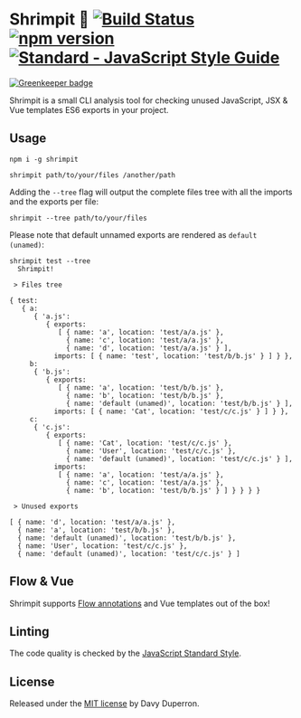 # Shrimpit :fried_shrimp: [![Build Status](https://travis-ci.org/yamafaktory/shrimpit.svg?branch=master)](https://travis-ci.org/yamafaktory/shrimpit) [![npm version](https://img.shields.io/npm/v/shrimpit.svg?style=flat)](https://www.npmjs.com/package/shrimpit) [![Standard - JavaScript Style Guide](https://img.shields.io/badge/code%20style-standard-brightgreen.svg)](http://standardjs.com/)

[![Greenkeeper badge](https://badges.greenkeeper.io/yamafaktory/shrimpit.svg)](https://greenkeeper.io/)

Shrimpit is a small CLI analysis tool for checking unused JavaScript, JSX & Vue templates ES6 exports in your project.

## Usage

```shell
npm i -g shrimpit

shrimpit path/to/your/files /another/path
```

Adding the `--tree` flag will output the complete files tree with all the imports and the exports per file:

```shell
shrimpit --tree path/to/your/files
```

Please note that default unnamed exports are rendered as `default (unamed)`:

``` shell
shrimpit test --tree
  Shrimpit!

 > Files tree

{ test:
   { a:
      { 'a.js':
         { exports:
            [ { name: 'a', location: 'test/a/a.js' },
              { name: 'c', location: 'test/a/a.js' },
              { name: 'd', location: 'test/a/a.js' } ],
           imports: [ { name: 'test', location: 'test/b/b.js' } ] } },
     b:
      { 'b.js':
         { exports:
            [ { name: 'a', location: 'test/b/b.js' },
              { name: 'b', location: 'test/b/b.js' },
              { name: 'default (unamed)', location: 'test/b/b.js' } ],
           imports: [ { name: 'Cat', location: 'test/c/c.js' } ] } },
     c:
      { 'c.js':
         { exports:
            [ { name: 'Cat', location: 'test/c/c.js' },
              { name: 'User', location: 'test/c/c.js' },
              { name: 'default (unamed)', location: 'test/c/c.js' } ],
           imports:
            [ { name: 'a', location: 'test/a/a.js' },
              { name: 'c', location: 'test/a/a.js' },
              { name: 'b', location: 'test/b/b.js' } ] } } } }

 > Unused exports

[ { name: 'd', location: 'test/a/a.js' },
  { name: 'a', location: 'test/b/b.js' },
  { name: 'default (unamed)', location: 'test/b/b.js' },
  { name: 'User', location: 'test/c/c.js' },
  { name: 'default (unamed)', location: 'test/c/c.js' } ]
```

## Flow & Vue

Shrimpit supports [Flow annotations](https://flowtype.org/) and Vue templates out of the box!

## Linting

The code quality is checked by the [JavaScript Standard Style](http://standardjs.com/).

## License

Released under the [MIT license](https://opensource.org/licenses/MIT) by Davy Duperron.
